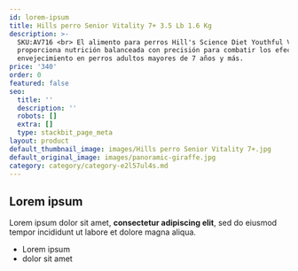 ```yaml
---
id: lorem-ipsum
title: Hills perro Senior Vitality 7+ 3.5 Lb 1.6 Kg
description: >-
  SKU:AV716 <br> El alimento para perros Hill's Science Diet Youthful Vitality
  proporciona nutrición balanceada con precisión para combatir los efectos del
  envejecimiento en perros adultos mayores de 7 años y más.
price: '340'
order: 0
featured: false
seo:
  title: ''
  description: ''
  robots: []
  extra: []
  type: stackbit_page_meta
layout: product
default_thumbnail_image: images/Hills perro Senior Vitality 7+.jpg
default_original_image: images/panoramic-giraffe.jpg
category: category/category-e2l57ul4s.md
---
```

## Lorem ipsum

Lorem ipsum dolor sit amet, **consectetur adipiscing elit**, sed do eiusmod tempor incididunt ut labore et dolore magna aliqua.

- Lorem ipsum
- dolor sit amet